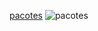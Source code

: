 [pacotes](https://drive.google.com/file/d/12K0hNpqtT5xLHSQINkLIB9clVsFLtLsV/view?usp=sharing)
![pacotes](https://drive.google.com/file/d/12K0hNpqtT5xLHSQINkLIB9clVsFLtLsV/view?usp=sharing)
